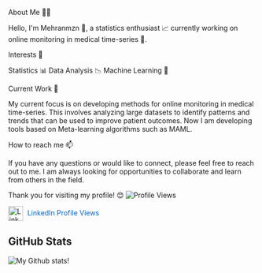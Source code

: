 About Me 👨‍💻

Hello, I'm Mehranmzn 👋, a statistics enthusiast 📈 currently working on online monitoring in medical time-series 🏥.

Interests 👀

Statistics 📊
Data Analysis 📉
Machine Learning 🤖


Current Work 🌱

My current focus is on developing methods for online monitoring in medical time-series. This involves analyzing large datasets to identify patterns and trends that can be used to improve patient outcomes.
Now I am developing tools based on Meta-learning algorithms such as MAML.

How to reach me 📫

If you have any questions or would like to connect, please feel free to reach out to me. I am always looking for opportunities to collaborate and learn from others in the field.

Thank you for visiting my profile! 😊 
![Profile Views](https://komarev.com/ghpvc/?username=MehranMzn)


<a href="[https://www.linkedin.com/in/your-linkedin-id/](https://www.linkedin.com/in/mehran-moazeni/)" target="_blank" style="text-decoration: none;">
    <img src="https://www.example.com/linkedin-logo.png" alt="LinkedIn Logo" width="30" style="vertical-align: middle;">
    <span style="margin-left: 5px; font-size: 14px; color: #0A66C2;">LinkedIn Profile Views</span>
</a>




<!-- Your other content here -->

## GitHub Stats

![My Github stats!](https://github-readme-stats.vercel.app/api?username=MehranMzn&show_icons=true&theme=radical)

<!-- More content below if needed -->



